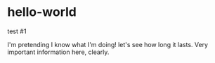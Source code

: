 # hello-world
test #1

I'm pretending I know what I'm doing! let's see how long it lasts.
Very important information here, clearly.
